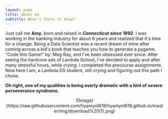 ```yaml
---
layout: page
title: About me
subtitle: What's there to know?
---
```


Just call me **Amy**, born and raised in ***Connecticut since 1992***. I was working in the banking industry for about 6 years and realized that
it's time for a change. Being a Data Scientist was a recent dream of mine after coming across a kid's book that teaches you how to generate a pygame, "Code this Game!" by: Meg Ray, and I've been obsessed ever since. After seeing the hardcore ads of Lambda School, I've decided to apply and after many stressful hours, *while crying*, I completed the precourse assignments. Now here I am, a Lambda DS student, still crying and figuring out this path I chose. 


**Oh right, one of my qualities is being overly dramatic with a hint of severe perseverance syndrome.** 


<p align="center">
 ![Image](https://raw.githubusercontent.com/hyamynl619/hyamynl619.github.io/master/img/download%20(1).png)
</p>
